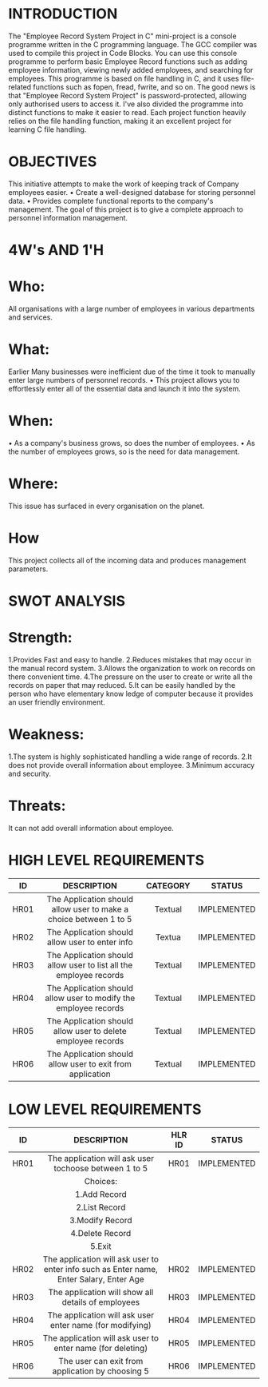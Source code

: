 # INTRODUCTION
  The "Employee Record System Project in C" mini-project is a console programme written in the C programming language. The GCC compiler was used to compile this project in Code Blocks. You can use this console programme to perform basic Employee Record functions such as adding employee information, viewing newly added employees, and searching for employees. This programme is based on file handling in C, and it uses file-related functions such as fopen, fread, fwrite, and so on. The good news is that "Employee Record System Project" is password-protected, allowing only authorised users to access it. I've also divided the programme into distinct functions to make it easier to read. Each project function heavily relies on the file handling function, making it an excellent project for learning C file handling.
# OBJECTIVES
  This initiative attempts to make the work of keeping track of Company employees easier. • Create a well-designed database for storing personnel data. • Provides complete functional reports to the company's management. The goal of this project is to give a complete approach to personnel information management.
# 4W's AND 1'H
# Who:
  All organisations with a large number of employees in various departments and services.
# What:
  Earlier Many businesses were inefficient due of the time it took to manually enter large numbers of personnel records. • This project allows you to effortlessly enter all of the essential data and launch it into the system.
# When:
  • As a company's business grows, so does the number of employees. • As the number of employees grows, so is the need for data management.
# Where:
  This issue has surfaced in every organisation on the planet.
# How
  This project collects all of the incoming data and produces management parameters.
# SWOT ANALYSIS
# Strength:
  1.Provides Fast and easy to handle.
  2.Reduces mistakes that may occur in the manual record system. 
  3.Allows the organization to work on records on there convenient time.
  4.The pressure on the user to create or write all the records on paper that may reduced.
  5.It can be easily handled by the person who have elementary know ledge of computer because it provides an user friendly environment.
# Weakness:
  1.The system is highly sophisticated handling a wide range of records.
  2.It does not provide overall information about employee.
  3.Minimum accuracy and security.
# Threats:
  It can not add overall information about employee.
# HIGH LEVEL REQUIREMENTS
  |ID|DESCRIPTION|CATEGORY|STATUS|
  |:--:|:-------:|:------:|:----:|
  |HR01|The Application should allow user to make a choice between 1 to 5|Textual|IMPLEMENTED|
  |HR02|The Application should allow user to enter info|Textua|IMPLEMENTED|
  |HR03|The Application should allow user to list all the employee records|Textual|IMPLEMENTED|
  |HR04|The Application should allow user to modify the employee records|Textual|IMPLEMENTED|
  |HR05|The Application should allow user to delete employee records|Textual|IMPLEMENTED|
  HR06|The Application should allow user to exit from application|Textual|IMPLEMENTED|
# LOW LEVEL REQUIREMENTS
  |ID|DESCRIPTION|HLR ID|STATUS|
  |:--:|:-------:|:------:|:----:|
  |HR01|The application will ask user tochoose between 1 to 5|HR01|IMPLEMENTED|
  |    |Choices:|                  |               |
  |    |1.Add Record|      |      |
  |    |2.List Record|      |      |
  |    |3.Modify Record |     |       |
  |     |4.Delete Record|     |    |
  |     |5.Exit|        |     |
  |HR02|The application will ask user to enter info such as Enter name, Enter Salary, Enter Age|HR02|IMPLEMENTED|
  |HR03|The application will show all details of employees|HR03|IMPLEMENTED|
  |HR04|The application will ask user enter name (for modifying)|HR04|IMPLEMENTED|
  |HR05|The application will ask user to enter name (for deleting)|HR05|IMPLEMENTED|
  |HR06|The user can exit from application by choosing 5|HR06|IMPLEMENTED| 
